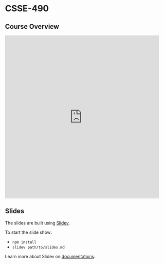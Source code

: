 # CSSE-490

## Course Overview

<iframe class="airtable-embed" src="https://airtable.com/embed/shrV9QUIwGqEppYdJ?backgroundColor=yellow&viewControls=on" frameborder="0" onmousewheel="" width="100%" height="533" style="background: transparent; border: 1px solid #ccc;"></iframe>



## Slides

The slides are built using [Slidev](https://github.com/slidevjs/slidev).

To start the slide show:

- `npm install`
- `slidev path/to/slides.md`

Learn more about Slidev on [documentations](https://sli.dev/).
